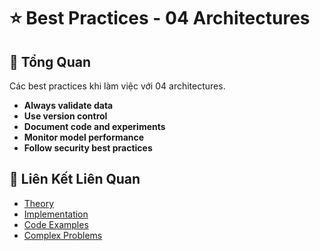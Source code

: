# ⭐ Best Practices - 04 Architectures

## 🎯 Tổng Quan

Các best practices khi làm việc với 04 architectures.

- **Always validate data**
- **Use version control**
- **Document code and experiments**
- **Monitor model performance**
- **Follow security best practices**

## 🔗 Liên Kết Liên Quan

- [Theory](./THEORY_04_architectures.md)
- [Implementation](./IMPLEMENTATION_04_architectures.md)
- [Code Examples](./CODE_EXAMPLES_04_architectures.md)
- [Complex Problems](./COMPLEX_PROBLEMS.md)
